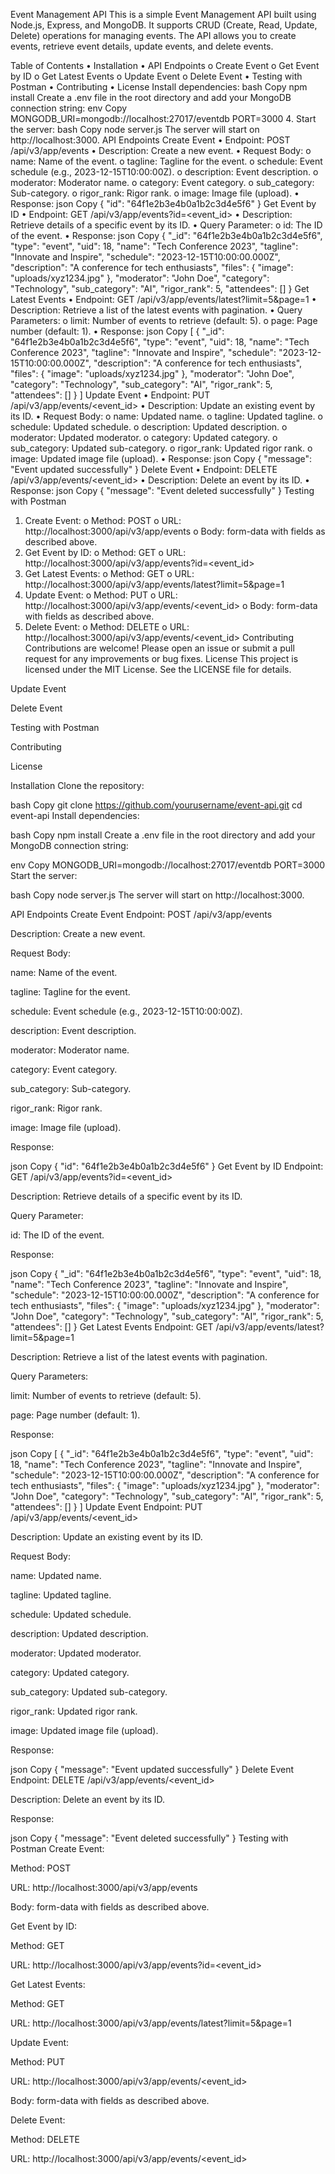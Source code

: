 Event Management API
This is a simple Event Management API built using Node.js, Express, and MongoDB.
It supports CRUD (Create, Read, Update, Delete) operations for managing events.
The API allows you to create events, retrieve event details, update events, and delete events.

Table of Contents
•	Installation
•	API Endpoints
o	Create Event
o	Get Event by ID
o	Get Latest Events
o	Update Event
o	Delete Event
•	Testing with Postman
•	Contributing
•	License
	Install dependencies:
bash
Copy
npm install
Create a .env file in the root directory and add your MongoDB connection string:
env
Copy
MONGODB_URI=mongodb://localhost:27017/eventdb
PORT=3000
4.	Start the server:
bash
Copy
node server.js
The server will start on http://localhost:3000.
API Endpoints
Create Event
•	Endpoint: POST /api/v3/app/events
•	Description: Create a new event.
•	Request Body:
o	name: Name of the event.
o	tagline: Tagline for the event.
o	schedule: Event schedule (e.g., 2023-12-15T10:00:00Z).
o	description: Event description.
o	moderator: Moderator name.
o	category: Event category.
o	sub_category: Sub-category.
o	rigor_rank: Rigor rank.
o	image: Image file (upload).
•	Response:
json
Copy
{
  "id": "64f1e2b3e4b0a1b2c3d4e5f6"
}
Get Event by ID
•	Endpoint: GET /api/v3/app/events?id=<event_id>
•	Description: Retrieve details of a specific event by its ID.
•	Query Parameter:
o	id: The ID of the event.
•	Response:
json
Copy
{
  "_id": "64f1e2b3e4b0a1b2c3d4e5f6",
  "type": "event",
  "uid": 18,
  "name": "Tech Conference 2023",
  "tagline": "Innovate and Inspire",
  "schedule": "2023-12-15T10:00:00.000Z",
  "description": "A conference for tech enthusiasts",
  "files": {
    "image": "uploads/xyz1234.jpg"
  },
  "moderator": "John Doe",
  "category": "Technology",
  "sub_category": "AI",
  "rigor_rank": 5,
  "attendees": []
}
Get Latest Events
•	Endpoint: GET /api/v3/app/events/latest?limit=5&page=1
•	Description: Retrieve a list of the latest events with pagination.
•	Query Parameters:
o	limit: Number of events to retrieve (default: 5).
o	page: Page number (default: 1).
•	Response:
json
Copy
[
  {
    "_id": "64f1e2b3e4b0a1b2c3d4e5f6",
    "type": "event",
    "uid": 18,
    "name": "Tech Conference 2023",
    "tagline": "Innovate and Inspire",
    "schedule": "2023-12-15T10:00:00.000Z",
    "description": "A conference for tech enthusiasts",
    "files": {
      "image": "uploads/xyz1234.jpg"
    },
    "moderator": "John Doe",
    "category": "Technology",
    "sub_category": "AI",
    "rigor_rank": 5,
    "attendees": []
  }
]
Update Event
•	Endpoint: PUT /api/v3/app/events/<event_id>
•	Description: Update an existing event by its ID.
•	Request Body:
o	name: Updated name.
o	tagline: Updated tagline.
o	schedule: Updated schedule.
o	description: Updated description.
o	moderator: Updated moderator.
o	category: Updated category.
o	sub_category: Updated sub-category.
o	rigor_rank: Updated rigor rank.
o	image: Updated image file (upload).
•	Response:
json
Copy
{
  "message": "Event updated successfully"
}
Delete Event
•	Endpoint: DELETE /api/v3/app/events/<event_id>
•	Description: Delete an event by its ID.
•	Response:
json
Copy
{
  "message": "Event deleted successfully"
}
Testing with Postman
1.	Create Event:
o	Method: POST
o	URL: http://localhost:3000/api/v3/app/events
o	Body: form-data with fields as described above.
2.	Get Event by ID:
o	Method: GET
o	URL: http://localhost:3000/api/v3/app/events?id=<event_id>
3.	Get Latest Events:
o	Method: GET
o	URL: http://localhost:3000/api/v3/app/events/latest?limit=5&page=1
4.	Update Event:
o	Method: PUT
o	URL: http://localhost:3000/api/v3/app/events/<event_id>
o	Body: form-data with fields as described above.
5.	Delete Event:
o	Method: DELETE
o	URL: http://localhost:3000/api/v3/app/events/<event_id>
Contributing
Contributions are welcome! Please open an issue or submit a pull request for any improvements or bug fixes.
License
This project is licensed under the MIT License. See the LICENSE file for details.


Update Event

Delete Event

Testing with Postman

Contributing

License

Installation
Clone the repository:

bash
Copy
git clone https://github.com/yourusername/event-api.git
cd event-api
Install dependencies:

bash
Copy
npm install
Create a .env file in the root directory and add your MongoDB connection string:

env
Copy
MONGODB_URI=mongodb://localhost:27017/eventdb
PORT=3000
Start the server:

bash
Copy
node server.js
The server will start on http://localhost:3000.

API Endpoints
Create Event
Endpoint: POST /api/v3/app/events

Description: Create a new event.

Request Body:

name: Name of the event.

tagline: Tagline for the event.

schedule: Event schedule (e.g., 2023-12-15T10:00:00Z).

description: Event description.

moderator: Moderator name.

category: Event category.

sub_category: Sub-category.

rigor_rank: Rigor rank.

image: Image file (upload).

Response:

json
Copy
{
  "id": "64f1e2b3e4b0a1b2c3d4e5f6"
}
Get Event by ID
Endpoint: GET /api/v3/app/events?id=<event_id>

Description: Retrieve details of a specific event by its ID.

Query Parameter:

id: The ID of the event.

Response:

json
Copy
{
  "_id": "64f1e2b3e4b0a1b2c3d4e5f6",
  "type": "event",
  "uid": 18,
  "name": "Tech Conference 2023",
  "tagline": "Innovate and Inspire",
  "schedule": "2023-12-15T10:00:00.000Z",
  "description": "A conference for tech enthusiasts",
  "files": {
    "image": "uploads/xyz1234.jpg"
  },
  "moderator": "John Doe",
  "category": "Technology",
  "sub_category": "AI",
  "rigor_rank": 5,
  "attendees": []
}
Get Latest Events
Endpoint: GET /api/v3/app/events/latest?limit=5&page=1

Description: Retrieve a list of the latest events with pagination.

Query Parameters:

limit: Number of events to retrieve (default: 5).

page: Page number (default: 1).

Response:

json
Copy
[
  {
    "_id": "64f1e2b3e4b0a1b2c3d4e5f6",
    "type": "event",
    "uid": 18,
    "name": "Tech Conference 2023",
    "tagline": "Innovate and Inspire",
    "schedule": "2023-12-15T10:00:00.000Z",
    "description": "A conference for tech enthusiasts",
    "files": {
      "image": "uploads/xyz1234.jpg"
    },
    "moderator": "John Doe",
    "category": "Technology",
    "sub_category": "AI",
    "rigor_rank": 5,
    "attendees": []
  }
]
Update Event
Endpoint: PUT /api/v3/app/events/<event_id>

Description: Update an existing event by its ID.

Request Body:

name: Updated name.

tagline: Updated tagline.

schedule: Updated schedule.

description: Updated description.

moderator: Updated moderator.

category: Updated category.

sub_category: Updated sub-category.

rigor_rank: Updated rigor rank.

image: Updated image file (upload).

Response:

json
Copy
{
  "message": "Event updated successfully"
}
Delete Event
Endpoint: DELETE /api/v3/app/events/<event_id>

Description: Delete an event by its ID.

Response:

json
Copy
{
  "message": "Event deleted successfully"
}
Testing with Postman
Create Event:

Method: POST

URL: http://localhost:3000/api/v3/app/events

Body: form-data with fields as described above.

Get Event by ID:

Method: GET

URL: http://localhost:3000/api/v3/app/events?id=<event_id>

Get Latest Events:

Method: GET

URL: http://localhost:3000/api/v3/app/events/latest?limit=5&page=1

Update Event:

Method: PUT

URL: http://localhost:3000/api/v3/app/events/<event_id>

Body: form-data with fields as described above.

Delete Event:

Method: DELETE

URL: http://localhost:3000/api/v3/app/events/<event_id>



